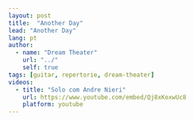 ```yaml
---
layout: post
title:  "Another Day"
lead: "Another Day"
lang: pt
author:
  - name: "Dream Theater"
    url: "../"
    self: true
tags: [guitar, repertorie, dream-theater]
videos:
  - title: "Solo com Andre Nieri"
    url: https://www.youtube.com/embed/Qj8xKoxwUc8
    platform: youtube
---
```

